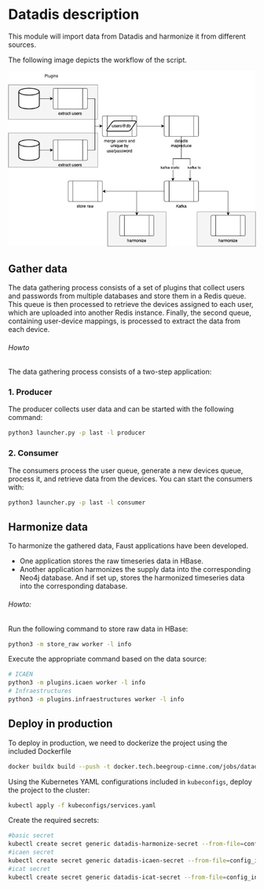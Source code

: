 # Datadis description
This module will import data from Datadis and harmonize it from different sources.

The following image depicts the workflow of the script.

<img src="datadis_schema.png">

## Gather data

The data gathering process consists of a set of plugins that collect users and passwords from multiple databases and 
store them in a Redis queue. This queue is then processed to retrieve the devices assigned to each user, which are 
uploaded into another Redis instance. Finally, the second queue, containing user-device mappings, is processed to 
extract the data from each device.

###### Howto
The data gathering process consists of a two-step application:

### 1. Producer  
The producer collects user data and can be started with the following command:

```bash
python3 launcher.py -p last -l producer
```
### 2. Consumer  
The consumers process the user queue, generate a new devices queue, process it, and retrieve data from the devices. You can start the consumers with:
```bash
python3 launcher.py -p last -l consumer
```

## Harmonize data

To harmonize the gathered data, Faust applications have been developed.  

- One application stores the raw timeseries data in HBase.  
- Another application harmonizes the supply data into the corresponding Neo4j database. And if set up, stores the 
harmonized timeseries data into the corresponding database.

###### Howto:
Run the following command to store raw data in HBase:  
```bash
python3 -m store_raw worker -l info
```
Execute the appropriate command based on the data source:
```bash
# ICAEN
python3 -m plugins.icaen worker -l info
# Infraestructures
python3 -m plugins.infraestructures worker -l info
```

## Deploy in production

To deploy in production, we need to dockerize the project using the included Dockerfile
```bash
docker buildx build --push -t docker.tech.beegroup-cimne.com/jobs/datadis . --provenance false
```
Using the Kubernetes YAML configurations included in `kubeconfigs`, deploy the project to the cluster:
```bash
kubectl apply -f kubeconfigs/services.yaml 
```

Create the required secrets:
```bash
#basic secret
kubectl create secret generic datadis-harmonize-secret --from-file=config.json=config.json -n datadis
#icaen secret
kubectl create secret generic datadis-icaen-secret --from-file=config_icaen.json=plugins/icaen/config_icaen.json -n datadis
#icat secret
kubectl create secret generic datadis-icat-secret --from-file=config_infra.json=plugins/infraestructures/config_infra.json -n datadis
```
